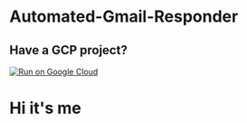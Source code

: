# Automated-Gmail-Responder

## Have a GCP project?
[![Run on Google Cloud](https://deploy.cloud.run/button.svg)](https://deploy.cloud.run)

# Hi it's me